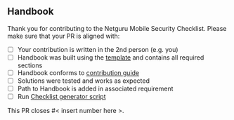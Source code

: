 ## Handbook
Thank you for contributing to the Netguru Mobile Security Checklist.
Please make sure that your PR is aligned with:

- [ ] Your contribution is written in the 2nd person (e.g. you)
- [ ] Handbook was built using the [template](https://github.com/netguru/mobile-security-checklist/tree/master/Handbooks/handbook_template.md) and contains all required sections
- [ ] Handbook conforms to [contribution guide](https://github.com/netguru/mobile-security-checklist/tree/master/Handbooks/how_to_contribute.md)
- [ ] Solutions were tested and works as expected
- [ ] Path to Handbook is added in associated requirement
- [ ] Run [Checklist generator script](https://github.com/netguru/mobile-security-checklist/tree/master/script)

This PR closes #< insert number here >.
